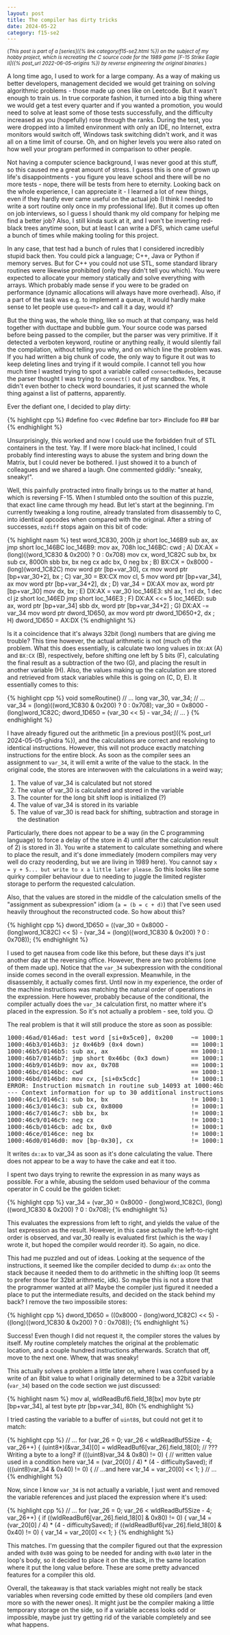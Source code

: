 ```yaml
---
layout: post
title: The compiler has dirty tricks
date: 2024-05-22
category: f15-se2
---
```


<small>(_This post is part of a [series]({% link category/f15-se2.html %}) on the subject of my hobby project, which is recreating the C source code for the 1989 game [F-15 Strike Eagle II]({% post_url 2022-06-05-origins %}) by reverse engineering the original binaries._)</small>

A long time ago, I used to work for a large company. As a way of making us better developers, management decided we would get training on solving algorithmic problems - those made up ones like on Leetcode. But it wasn't enough to train us. In true corporate fashion, it turned into a big thing where we would get a test every quarter and if you wanted a promotion, you would need to solve at least some of those tests successfully, and the difficulty increased as you (hopefully) rose through the ranks. During the test, you were dropped into a limited environment with only an IDE, no Internet, extra monitors would switch off, Windows task switching didn't work, and it was all on a time limit of course. Oh, and on higher levels you were also rated on how well your program performed in comparison to other people.

Not having a computer science background, I was never good at this stuff, so this caused me a great amount of stress. I guess this is one of grown up life's disappointments - you figure you leave school and there will be no more tests - nope, there will be tests from here to eternity. Looking back on the whole experience, I can appreciate it - I learned a lot of new things, even if they hardly ever came useful on the actual job (I think I needed to write a sort routine only once in my professional life). But it comes up often on job interviews, so I guess I should thank my old company for helping me find a better job? Also, I still kinda suck at it, and I won't be inverting red-black trees anytime soon, but at least I can write a DFS, which came useful a bunch of times while making tooling for this project.

In any case, that test had a bunch of rules that I considered incredibly stupid back then. You could pick a language; C++, Java or Python if memory serves. But for C++ you could not use STL, some standard library routines were likewise prohibited (only they didn't tell you which). You were expected to allocate your memory statically and solve everything with arrays. Which probably made sense if you were to be graded on performance (dynamic allocations will always have more overhead). Also, if a part of the task was e.g. to implement a queue, it would hardly make sense to let people use `queue<T>` and call it a day, would it?

But the thing was, the whole thing, like so much at that company, was held together with ducttape and bubble gum. Your source code was parsed before being passed to the compiler, but the parser was very primitive. If it detected a verboten keyword, routine or anything really, it would silently fail the compilation, without telling you why, and on which line the problem was. If you had written a big chunk of code, the only way to figure it out was to keep deleting lines and trying if it would compile. I cannot tell you how much time I wasted trying to spot a variable called `connectedNodes`, because the parser thought I was trying to `connect()` out of my sandbox. Yes, it didn't even bother to check word boundaries, it just scanned the whole thing against a list of patterns, apparently.

Ever the defiant one, I decided to play dirty:

{% highlight cpp %}
#define foo <vec
#define bar tor>
#include foo ## bar
{% endhighlight %}

Unsurprisingly, this worked and now I could use the forbidden fruit of STL containers in the test. Yay. If I were more black-hat inclined, I could probably find interesting ways to abuse the system and bring down the Matrix, but I could never be bothered. I just showed it to a bunch of colleagues and we shared a laugh. One commented giddily: "sneaky, sneaky!".

Well, this painfully protracted intro finally brings us to the matter at hand, which is reversing F-15. When I stumbled onto the soultion of this puzzle, that exact line came through my head. But let's start at the beginning. I'm currently tweaking a long routine, already translated from disassembly to C, into identical opcodes when compared with the original. After a string of successes, `mzdiff` stops again on this bit of code:

{% highlight nasm %}
		test	word_1C830, 200h
		jz	short loc_146B9
		sub	ax, ax
		jmp	short loc_146BC
loc_146B9:
		mov	ax, 708h
loc_146BC:
		cwd    ; A) DX:AX = (long)((word_1C830 & 0x200) ? 0 : 0x708)
		mov	cx, word_1C82C
		sub	bx, bx
		sub	cx, 8000h
		sbb	bx, bx
		neg	cx
		adc	bx, 0
		neg	bx ; B) BX:CX = 0x8000 - (long)(word_1C82C)
		mov	word ptr [bp+var_30], cx
		mov	word ptr [bp+var_30+2],	bx ; C) var_30 = BX:CX
		mov	cl, 5
		mov	word ptr [bp+var_34], ax
		mov	word ptr [bp+var_34+2],	dx ; D) var_34 = DX:AX
		mov	ax, word ptr [bp+var_30]
		mov	dx, bx                     ; E) DX:AX = var_30
loc_146E3:
		shl	ax, 1
		rcl	dx, 1
		dec	cl
		jz	short loc_146ED
		jmp	short loc_146E3            ; F) DX:AX <<= 5
loc_146ED:
		sub	ax, word ptr [bp+var_34]
		sbb	dx, word ptr [bp+var_34+2] ; G) DX:AX -= var_34
		mov	word ptr dword_1D650, ax
		mov	word ptr dword_1D650+2,	dx ; H) dword_1D650 = AX:DX
{% endhighlight %}

Is it a coincidence that it's always 32bit (long) numbers that are giving me trouble? This time however, the actual arithmetic is not (much of) the problem. What this does essentially, is calculate two long values in `DX:AX` (A) and `BX:CX` (B), respectively, before shifting one left by 5 bits (F), calculating the final result as a subtraction of the two (G), and placing the result in another variable (H). Also, the values making up the calculation are stored and retrieved from stack variables while this is going on (C, D, E). It essentially comes to this:

{% highlight cpp %}
void someRoutine()
    // ...
    long var_30, var_34;
    // ...
    var_34 = (long)((word_1C830 & 0x200) ? 0 : 0x708);
    var_30 = 0x8000 - (long)word_1C82C;
    dword_1D650 = (var_30 << 5) - var_34;
    // ...
}
{% endhighlight %}

I have already figured out the arithmetic [in a previous post]({% post_url 2024-05-05-ghidra %}), and the calculations are correct and resolving to identical instructions. However, this will not produce exactly matching instructions for the entire block. As soon as the compiler sees an assignment to `var_34`, it will emit a write of the value to the stack. In the original code, the stores are interwoven with the calculations in a weird way; 

1. The value of var_34 is calculated but not stored 
2. The value of var_30 is calculated and stored in the variable
3. The counter for the long bit shift loop is initialized (?)
4. The value of var_34 is stored in its variable
5. The value of var_30 is read back for shifting, subtraction and storage in the destination

Particularly, there does not appear to be a way (in the C programming language) to force a delay of the store in 4) until after the calculation result of 2) is stored in 3). You write a statement to calculate something and where to place the result, and it's done immediately (modern compilers may very well do crazy reoderding, but we are living in 1989 here). You cannot say `x = y + 5... but write to x a little later please`. So this looks like some quirky compiler behaviour due to needing to juggle the limited register storage to perform the requested calculation.

Also, that the values are stored in the middle of the calculation smells of the "assignment as subexpression" idiom (`a = (b = c + d)`) that I've seen used heavily throughout the reconstructed code. So how about this?

{% highlight cpp %}
dword_1D650 = ((var_30 = 0x8000 - (long)word_1C82C) << 5) - (var_34 = (long)((word_1C830 & 0x200) ? 0 : 0x708));
{% endhighlight %}

I used to get nausea from code like this before, but these days it's just another day at the reversing office. However, there are two problems (one of them made up). Notice that the `var_34` subexpression with the conditional inside comes second in the overall expression. Meanwhile, in the disassembly, it actually comes first. Until now in my experience, the order of the machine instructions was matching the natural order of operations in the expression. Here however, probably because of the conditional, the compiler actually does the `var_34` calculation first, no matter where it's placed in the expression. So it's not actually a problem - see, told you. 😉

The real problem is that it will still produce the store as soon as possible:

<pre>
1000:46ad/0146ad: test word [si+0x5ce0], 0x200     ~= 1000:1951/011951: test word [si+0x5d26], 0x200
1000:46b3/0146b3: jz 0x46b9 (0x4 down)             == 1000:1957/011957: jz 0x195d (0x4 down)
1000:46b5/0146b5: sub ax, ax                       == 1000:1959/011959: sub ax, ax
1000:46b7/0146b7: jmp short 0x46bc (0x3 down)      == 1000:195b/01195b: jmp short 0x1960 (0x3 down)
1000:46b9/0146b9: mov ax, 0x708                    == 1000:195d/01195d: mov ax, 0x708
1000:46bc/0146bc: cwd                              == 1000:1960/011960: cwd
<r>1000:46bd/0146bd: mov cx, [si+0x5cdc]              != 1000:1961/011961: mov [bp-0x32], ax</r>
ERROR: Instruction mismatch in routine sub_14093 at 1000:46bd/0146bd: mov cx, [si+0x5cdc] != 1000:1961/011961: mov [bp-0x32], ax
--- Context information for up to 30 additional instructions after mismatch location:
1000:46c1/0146c1: sub bx, bx                       != 1000:1964/011964: mov [bp-0x30], dx
1000:46c3/0146c3: sub cx, 0x8000                   != 1000:1967/011967: mov cx, [si+0x5d22]
1000:46c7/0146c7: sbb bx, bx                       != 1000:196b/01196b: sub bx, bx
1000:46c9/0146c9: neg cx                           != 1000:196d/01196d: sub cx, 0x8000
1000:46cb/0146cb: adc bx, 0x0                      != 1000:1971/011971: sbb bx, bx
1000:46ce/0146ce: neg bx                           != 1000:1973/011973: neg cx
1000:46d0/0146d0: mov [bp-0x30], cx                != 1000:1975/011975: adc bx, 0x0
</pre>

It writes `dx:ax` to var_34 as soon as it's done calculating the value. There does not appear to be a way to have the cake and eat it too. 

I spent two days trying to rewrite the expression in as many ways as possible. For a while, abusing the seldom used behaviour of the comma operator in C could be the golden ticket:

{% highlight cpp %}
var_34 = (var_30 = 0x8000 - (long)word_1C82C), (long)((word_1C830 & 0x200) ? 0 : 0x708);
{% endhighlight %}

This evaluates the expressions from left to right, and yields the value of the last expression as the result. However, in this case actually the left-to-right order is observed, and var_30 really is evaluated first (which is the way I wrote it, but hoped the compiler would reorder it). So again, no dice.

This had me puzzled and out of ideas. Looking at the sequence of the instructions, it seemed like the compiler decided to dump `dx:ax` onto the stack because it needed them to do arithmetic in the shifting loop (It seems to prefer those for 32bit arithmetic, idk). So maybe this is not a store that the programmer wanted at all? Maybe the compiler just figured it needed a place to put the intermediate results, and decided on the stack behind my back? I remove the two impossibile stores:

{% highlight cpp %}
dword_1D650 = ((0x8000 - (long)word_1C82C) << 5) - ((long)((word_1C830 & 0x200) ? 0 : 0x708));
{% endhighlight %}

Success! Even though I did not request it, the compiler stores the values by itself. My routine completely matches the original at the problematic location, and a couple hundred instructions afterwards. Scratch that off, move to the next one. Whew, that was sneaky!

This actually solves a problem a little later on, where I was confused by a write of an 8bit value to what I originally determined to be a 32bit variable (`var_34`) based on the code section we just discussed:

{% highlight nasm %}
mov	al, wldReadBuf6.field_18[bx]
mov	byte ptr [bp+var_34], al
test	byte ptr [bp+var_34], 80h
{% endhighlight %}

I tried casting the variable to a buffer of `uint8`s, but could not get it to match:

{% highlight cpp %}
  // ...
  for (var_26 = 0; var_26 < wldReadBuf5Size - 4; var_26++) { 
    (uint8*)(&var_34)[0] = wldReadBuf6[var_26].field_18[0]; // ??? Writing a byte to a long?
    if (((uint8)var_34 & 0x80) != 0) { // written value used in a condition here
      var_14 = (var_20[0] / 4) * (4 - difficultySaved);
      if (((uint8)var_34 & 0x40) != 0) { // ...and here
        var_14 = var_20[0] << 1;
      }
      // ...
{% endhighlight %}

Now, since I know `var_34` is not actually a variable, I just went and removed the variable references and just placed the expression where it's used:

{% highlight cpp %}
  // ...
  for (var_26 = 0; var_26 < wldReadBuf5Size - 4; var_26++) {
    if ((wldReadBuf6[var_26].field_18[0] & 0x80) != 0) {
      var_14 = (var_20[0] / 4) * (4 - difficultySaved);
      if ((wldReadBuf6[var_26].field_18[0] & 0x40) != 0) {
        var_14 = var_20[0] << 1;
      }
{% endhighlight %}

This matches. I'm guessing that the compiler figured out that the expression anded with `0x80` was going to be needed for anding with `0x40` later in the loop's body, so it decided to place it on the stack, in the same location where it put the long value before. These are some pretty advanced features for a compiler this old.

Overall, the takeaway is that stack variables might not really be stack variables when reversing code emitted by these old compilers (and even more so with the newer ones). It might just be the compiler making a little temporary storage on the side, so if a variable access looks odd or impossible, maybe just try getting rid of the variable completely and see what happens.